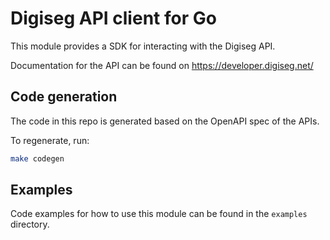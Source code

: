 # Digiseg API client for Go

This module provides a SDK for interacting with the Digiseg API.

Documentation for the API can be found on https://developer.digiseg.net/

## Code generation

The code in this repo is generated based on the OpenAPI spec of the APIs.

To regenerate, run:

```sh
make codegen
```

## Examples

Code examples for how to use this module can be found in the `examples` directory.
